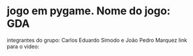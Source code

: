 # jogo em pygame. Nome do jogo:  GDA
integrantes do grupo: Carlos Eduardo Simodo e João Pedro Marquez
link para o video:
 
